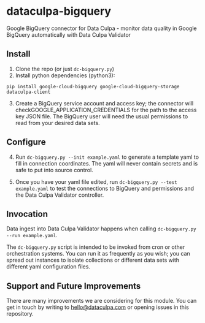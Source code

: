# dataculpa-bigquery
Google BigQuery connector for Data Culpa - monitor data quality in Google BigQuery automatically with Data Culpa Validator


## Install

1. Clone the repo (or just ```dc-bigquery.py```)
2. Install python dependencies (python3):
```
pip install google-cloud-bigquery google-cloud-bigquery-storage dataculpa-client
```
3. Create a BigQuery service account and access key; the connector will checkGOOGLE_APPLICATION_CREDENTIALS for the path to the access key JSON file. The BigQuery user will need the usual permissions to read from your desired data sets. 


## Configure


4. Run ```dc-bigquery.py --init example.yaml``` to generate a template yaml to fill in connection coordinates. The yaml will never contain secrets and is safe to put into source control. 

5. Once you have your yaml file edited, run ```dc-bigquery.py --test example.yaml``` to test the connections to BigQuery and permissions and the Data Culpa Validator controller.


## Invocation

Data ingest into Data Culpa Validator happens when calling ```dc-bigquery.py --run example.yaml```.

The ```dc-bigquery.py``` script is intended to be invoked from cron or other orchestration systems. You can run it as frequently as you wish; you can spread out instances to isolate collections or different data sets with different yaml configuration files. 

## Support and Future Improvements

There are many improvements we are considering for this module. You can get in touch by writing to hello@dataculpa.com or opening issues in this repository.


